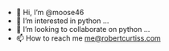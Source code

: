 - 👋 Hi, I’m @moose46
- 👀 I’m interested in python ...
- 💞️ I’m looking to collaborate on python ...
- 📫 How to reach me me@robertcurtiss.com

<!---
moose46/moose46 is a ✨ special ✨ repository because its `README.md` (this file) appears on your GitHub profile.
You can click the Preview link to take a look at your changes.
--->
